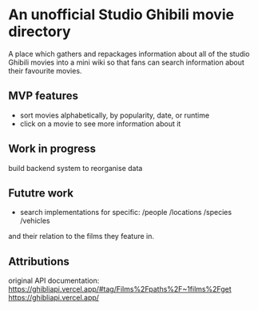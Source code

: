 # An unofficial Studio Ghibili movie directory

A place which gathers and repackages information about all of the studio Ghibili movies into a mini wiki so that fans can search information about their favourite movies.

## MVP features

- sort movies alphabetically, by popularity, date, or runtime
- click on a movie to see more information about it

## Work in progress

build backend system to reorganise data

## Fututre work

- search implementations for specific:
        /people
        /locations
        /species
        /vehicles

and their relation to the films they feature in.

## Attributions

 <!-- Icon: <a href='https://pngtree.com/so/Cute'>Cute png from pngtree.com/</a> -->

original API documentation: <https://ghibliapi.vercel.app/#tag/Films%2Fpaths%2F~1films%2Fget>
<https://ghibliapi.vercel.app/>
